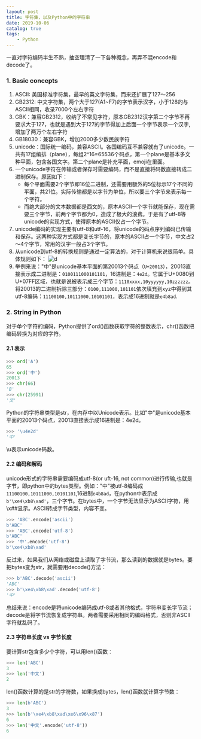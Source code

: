```yaml
---
layout: post
title: 字符集，以及Python中的字符串
date: 2019-10-06
catalog: true
tags:
    - Python
---
```

一直对字符编码半生不熟，抽空理清了一下各种概念，再弄不混encode和decode了。
### 1. Basic concepts
1. ASCII: 美国标准字符集，最早的英文字符集，而来还扩展了127～256
2. GB2312: 中文字符集，两个大于127(A1~F7)的字节表示汉字，小于128的与ASCII相同，收录7000个左右字符
3. GBK：兼容GB2312，收纳了不常见字符，原本GB2312汉字第二个字节不再要求大于127，也就是遇到大于127的字节得加上后面一个字节表示一个汉字,增加了两万个左右字符
4. GB18030：兼容GBK，增加2000多少数民族字符
5. unicode：国际统一编码，兼容ASCII。各国编码互不兼容就有了unicode。一共有17组编排（plane），每组2^16=65536个码点，第一个plane是基本多文种平面，包含各国文字。第二个plane是补充平面，emoji在里面。
6. 一个unicode字符在传输或者保存时需要编码，而不是直接将码数直接转成二进制保存。原因如下：
    - 每个平面需要2个字节即16位二进制，还需要用额外的5位标示17个不同的平面，共21位。实际传输都是以字节为单位，所以要三个字节来表示每一个字符。
    - 而绝大部分的文本数据都是西文的，原本ASCII一个字节就能保存，现在需要三个字节，前两个字节都为0，造成了极大的浪费。于是有了utf-8等unicode的实现方式，使得原本的ASCII仅占一个字节。
7. unicode编码的实现主要有utf-8和utf-16，将unicode的码点序列编码已传输和保存。这两种实现方式都是变长字节的，原本的ASCII占一个字节，中文占2～4个字节，常用的汉字一般占3个字节。
8. 从unicode到utf-8的转换规则是通过一定算法的，对于计算机来说很简单。具体规则如下：
    ![d](https://file.gsxservice.com/um-static/6b0ca749/utf8.png)
9. 举例来说："中"是unicode基本平面的第20013个码点（`U+20013`），20013直接表示成二进制是：`0100111000101101`，16进制是：`4e2d`。它属于U+0080到U+07FF区域，也就是说被表示成三个字节：`1110xxxx,10yyyyyy,10zzzzzz`。将20013的二进制拆除三部分：`0100,111000,101101`依次填充到xyz中得到其utf-8编码：`11100100,10111000,10101101`，表示成16进制就是`e4b8ad`.

### 2. String in Python
对于单个字符的编码，Python提供了ord()函数获取字符的整数表示，chr()函数把编码转换为对应的字符。

#### 2.1 表示
```python
>>> ord('A')
65
>>> ord('中')
20013
>>> chr(66)
'B'
>>> chr(25991)
'文'
```
Python的字符串类型是str，在内存中以Unicode表示。比如"中"是unicode基本平面的20013个码点，20013直接表示成16进制是：4e2d。
```python
>>> '\u4e2d'
'中'
```
\u表示unicode码数。

#### 2.2 编码和解码
unicode形式的字符串需要编码成utf-8(or uft-16, not common)进行传输,也就是字节，即python中的bytes类型。例如："中"被utf-8编码成`11100100,10111000,10101101`,16进制`e4b8ad`，在python中表示成`b'\xe4\xb8\xad'`，三个字节。在bytes中，一个字节无法显示为ASCII字符，用\x##显示。ASCII转成字节类型，内容不变。
```python
>>> 'ABC'.encode('ascii')
b'ABC'
>>> 'ABC'.encode('utf-8')
b'ABC'
>>> '中'.encode('utf-8')
b'\xe4\xb8\xad'
```

反过来，如果我们从网络或磁盘上读取了字节流，那么读到的数据就是bytes。要把bytes变为str，就需要用decode()方法：
```python
>>> b'ABC'.decode('ascii')
'ABC'
>>> b'\xe4\xb8\xad'.decode('utf-8')
'中'
```
总结来说：encode是将unicode编码成utf-8或者其他格式，字符串变长字节流；decode是将字节流恢复成字符串。两者需要采用相同的编码格式，否则非ASCII字符就乱码了。

#### 2.3 字符串长度 vs 字节长度
要计算str包含多少个字符，可以用len()函数：
```python
>>> len('ABC')
3
>>> len('中文')
2
```
len()函数计算的是str的字符数，如果换成bytes，len()函数就计算字节数：
```python
>>> len(b'ABC')
3
>>> len(b'\xe4\xb8\xad\xe6\x96\x87')
6
>>> len('中文'.encode('utf-8'))
6
```
